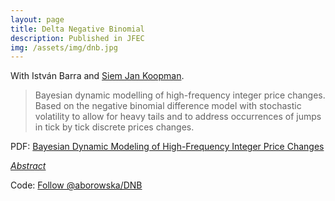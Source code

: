 ```yaml
---
layout: page
title: Delta Negative Binomial
description: Published in JFEC
img: /assets/img/dnb.jpg
---
```


<script type="text/javascript">
 function showhide(id) {
    var e = document.getElementById(id);
    e.style.display = (e.style.display == 'block') ? 'none' : 'block';
 }
</script>

With Istv&aacute;n Barra and <a href="http://sjkoopman.net/" title="SJK">Siem Jan Koopman</a>. 

  
> Bayesian dynamic modelling of high-frequency integer price changes. Based on the negative binomial difference model with stochastic volatility to allow for heavy tails and to address occurrences of jumps in tick by tick discrete prices changes.

<i class="fa fa-download fa-lg" aria-hidden="true"></i> PDF: <a class="page-link" href="{{ '/research/Barra, Borowska, Koopman - Bayesian Dynamic Modeling of High-Frequency Integer Price Changes.pdf' | prepend: site.baseurl | prepend: site.url }}">Bayesian Dynamic Modeling of High-Frequency Integer Price Changes</a>

<i class="fa fa-sticky-note" aria-hidden="true"></i> <a href="javascript:showhide('longrun')">_Abstract_</a>
<div id="longrun" style="display:none;">
<p>  <div style="font-size:0.85em; text-align: justify;"> We investigate high-frequency volatility models for analyzing intradaily tick by tick stock price changes using Bayesian estimation procedures. Our key interest is the extraction of intradaily volatility patterns from high-frequency integer price changes. We account for the discrete nature of the data via two different approaches: ordered probit models and discrete distributions. We allow for stochastic volatility by modeling the variance as a stochastic function of time, with intraday periodic patterns. We consider distributions with heavy tails to address occurrences of jumps in tick by tick discrete prices changes. In particular, we introduce a dynamic version of the negative binomial difference model with stochastic volatility. For each model we develop a Markov chain Monte Carlo estimation method that takes advantage of auxiliary mixture representations to facilitate the numerical implementation. This new modeling framework is illustrated by means of tick by tick data for two stocks from the NYSE and for different periods. Different models are compared with each other based on predictive likelihoods. We find evidence in favour of our preferred dynamic negative binomial difference model. </div> </p>
</div>



Code: <a class="github-button" href="https://github.com/aborowska/DNB" data-size="large" aria-label="Follow @aborowska/DNB on GitHub">Follow @aborowska/DNB</a>